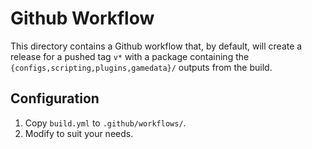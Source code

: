 # Github Workflow

This directory contains a Github workflow that, by default, will create a release for a pushed
tag `v*` with a package containing the `{configs,scripting,plugins,gamedata}/` outputs from the
build.

## Configuration

1.  Copy `build.yml` to `.github/workflows/`.
2.  Modify to suit your needs.
